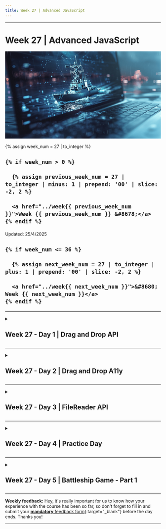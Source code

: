 ```yaml
---
title: Week 27 | Advanced JavaScript
---
```


<hr class="mb-0">

<h1 id="{{ Week 27-Advanced JavaScript | slugify }}">
  <span class="week-prefix">Week 27 |</span> Advanced JavaScript
</h1>

<img src="assets/battleship.png" />

<div class="week-controls">

  {% assign week_num = 27 | to_integer %}

  <h2 class="week-controls__previous_week">

    {% if week_num > 0 %}

      {% assign previous_week_num = 27 | to_integer | minus: 1 | prepend: '00' | slice: -2, 2 %}

      <a href="../week{{ previous_week_num }}">Week {{ previous_week_num }} &#8678;</a>
    {% endif %}

  </h2>

  <span>Updated: 25/4/2025</span>

  <h2 class="week-controls__next_week">

    {% if week_num <= 36 %}

      {% assign next_week_num = 27 | to_integer | plus: 1 | prepend: '00' | slice: -2, 2 %}

      <a href="../week{{ next_week_num }}">&#8680; Week {{ next_week_num }}</a>
    {% endif %}

  </h2>

</div>

---

<!-- Week 27 - Day 1 | Drag and Drop API -->
<details markdown="1">
  <summary>
    <h2>
      <span class="summary-day">Week 27 - Day 1</span> | Drag and Drop API</h2>
  </summary>

### Schedule

  - **Watch the lectures**
  - **Study the suggested material**
  - **Practice on the topics and share your questions**

### Study Plan

  Your instructor will share the video lectures with you. Here are the topics covered:

  - **Part 1:** Debugging Canvas API
  - **Part 2:** Drag and Drop API

  You can find the lecture code [here](https://github.com/in-tech-gration/WDX-180/blob/main/curriculum/week27/assets/day01/drag-and-drop.html){:target="_blank"}

  **References & Resources:**

  - [**Slides**](https://kostasx.github.io/EventLoop/frontend/html5/apis.html#/3){:target="_blank"} *(contains code and resources at the end)*  
  - **Lesson of the day: RTFM!!! Read the full MDN!!!**  
    - [How to remove the clip of a region in html 5 canvas](https://stackoverflow.com/questions/25282793/how-to-remove-the-clip-of-a-region-in-html-5-canvas){:target="_blank"}  
    - Alternative: the [reset()](https://developer.mozilla.org/en-US/docs/Web/API/CanvasRenderingContext2D/reset){:target="_blank"} context 2D  
  - [**DataTransfer**](https://developer.mozilla.org/en-US/docs/Web/API/DataTransfer){:target="_blank"}  
  - [**HTMLImageElement**](https://developer.mozilla.org/en-US/docs/Web/API/HTMLImageElement){:target="_blank"}  
    - [**HTMLImageElement.complete**](https://developer.mozilla.org/en-US/docs/Web/API/HTMLImageElement/complete){:target="_blank"} **property**  
  - [**Canvas revealing effect using requestAnimationFrame**](https://jsfiddle.net/Mekire/wq6ynruq/){:target="_blank"}  
    - This also includes a darker version of the revealing image beneath the clipping region

<!-- Summary -->

### Exercises

  - Use the **__proto__** object property to explore the Prototypal inheritance chain   
    - The **__proto__** should ONLY be used for debugging and educational purposes. You should **NEVER** use it in production.  
  - Make the draggable element paint the drop target with its background color  
  - Explore and recreate the [DnD List](https://kostasx.github.io/EventLoop/frontend/html5/webapis/drag-and-drop/resources/tasks-board.html){:target="_blank"}
    - [Source code](https://raw.githubusercontent.com/kostasx/EventLoop/master/frontend/html5/webapis/drag-and-drop/resources/tasks-board.html){:target="_blank"}  
  - Explore and recreate the [DnD Game](https://kostasx.github.io/EventLoop/frontend/html5/webapis/drag-and-drop/resources/shape-game.html){:target="_blank"}
    - [Source code](https://raw.githubusercontent.com/kostasx/EventLoop/master/frontend/html5/webapis/drag-and-drop/resources/shape-game.html){:target="_blank"}

  **IMPORTANT:** Make sure to complete all the tasks found in the **daily Progress Sheet** and update the sheet accordingly. Once you've updated the sheet, don't forget to `commit` and `push`. The progress draft sheet for this day is: **/user/week27/progress/progress.draft.w27.d01.csv**

  You should **NEVER** update the `draft` sheets directly, but rather work on a copy of them according to the instructions [found here](../week01/resources/PROGRESS-WORKFLOW.md).


<!-- Extra Resources -->

<!-- Sources and Attributions -->
  
</details>

<hr class="mt-1">

<!-- Week 27 - Day 2 | Drag and Drop A11y -->
<details markdown="1">
  <summary>
    <h2>
      <span class="summary-day">Week 27 - Day 2</span> | Drag and Drop A11y</h2>
  </summary>

### Schedule

  - **Study the suggested material**
  - **Practice on the topics and share your questions**

### Study Plan

  Today you should spend some time on ♿ accessibility, because Drag-n-Drop can become a problem, not a feature when `A11y` is not properly taken care of. Here are some recommended articles to read and some code to study and explore:

  - [Are Drag and Drop Functions Allowed by WCAG?](https://accessibleweb.com/question-answer/are-drag-and-drop-functions-allowed-by-wcag/){:target="_blank"}
  - [Accessible Drag and Drop](https://liferay.design/articles/2023/accessible-drag-drop/){:target="_blank"}
  - [W3C Best Practices: Drag and Drop](https://www.w3.org/wiki/PF/ARIA/BestPractices/DragDrop){:target="_blank"}
  - [4 Major Patterns for Accessible Drag and Drop](https://medium.com/salesforce-ux/4-major-patterns-for-accessible-drag-and-drop-1d43f64ebf09){:target="_blank"}
  - [Salesforce DnD A11y Patterns](https://salesforce-ux.github.io/dnd-a11y-patterns/#/){:target="_blank"}
    - [GitHub: Salesforce DnD A11y Patterns](https://github.com/salesforce-ux/dnd-a11y-patterns){:target="_blank"}
  - [CodePen Project: Accessible Drag and Drop by Drew Lee](https://codepen.io/drewlee/project/editor/XWNLeE){:target="_blank"}

<!-- Summary -->

<!-- Exercises -->

<!-- Extra Resources -->

<!-- Sources and Attributions -->
  
</details>

<hr class="mt-1">

<!-- Week 27 - Day 3 | FileReader API -->
<details markdown="1">
  <summary>
    <h2>
      <span class="summary-day">Week 27 - Day 3</span> | FileReader API</h2>
  </summary>

### Schedule

  - **Watch the lectures**
  - **Study the suggested material**
  - **Practice on the topics and share your questions**

### Study Plan

  Your instructor will share the video lectures with you. Here are the topics covered:

  - **Part 1:** FileReader API
  - **Part 2:** FileReader API

  You can find the lecture code [here](https://github.com/in-tech-gration/WDX-180/blob/main/curriculum/week27/assets/day03/FileReader.html){:target="_blank"}

  **References & Resources:**

  - **Drag-n-Drop in the real world**  
    - [**Outdoors fast food ordering system**](https://www.youtube.com/watch?v=ooH9LYAEGyY){:target="_blank"}  
  - **VSCode User Snippets**  
    - **Preferences > Configure User Snippets**  
  - [**FileReader**](https://developer.mozilla.org/en-US/docs/Web/API/FileReader){:target="_blank"}**:** *“The FileReader object lets web applications asynchronously read the contents of files from the users’ computer.”*  
    - [FileList](https://developer.mozilla.org/en-US/docs/Web/API/FileList){:target="_blank"}: *“...used for a list of files”*  
      - *The prototype of FileList uncovers this property:* [**Symbol(Symbol.iterator)**](https://developer.mozilla.org/en-US/docs/Web/JavaScript/Reference/Global_Objects/Symbol/iterator){:target="_blank"}:ƒ values()  
        - This gives an object the ability to iterate (loop) over its values through **[...object]** or **for..of** loop.  
      - [File](https://developer.mozilla.org/en-US/docs/Web/API/File){:target="_blank"}: *“The File interface provides information about files and allows JavaScript in a web page to access their content.”*  
  - [`<input type=”file” />`](https://developer.mozilla.org/en-US/docs/Web/HTML/Element/input/file){:target="_blank"}  
    - Limit file types: accept="image/jpeg, image/png"  
  - [**DataTransfer**](https://developer.mozilla.org/en-US/docs/Web/API/DataTransfer){:target="_blank"}: *“The DataTransfer object is used to hold the data that is being dragged during a drag and drop operation.”*  
  - [ElectronJS](https://www.electronjs.org/){:target="_blank"}: Turn any website or web app into a cross-platform Desktop application  
  - Base64:   
    - `<img src="file.jpeg" \>`  
    - Base64/DataURL => file.jpeg => Read the contents => Convert them into a String  
    - `<img src="base64:AAAAAAAAAABBBBBBBBCCCCC" \>`
  - [Online Base64 Encoder/Decoder](https://www.base64encode.org/){:target="_blank"}
  - [FileReader](https://flaviocopes.com/filereader/){:target="_blank"} 
  - [https://javascript.info/file](https://javascript.info/file){:target="_blank"}
  - [File API](https://developer.mozilla.org/en-US/docs/Web/API/File_API/Using_files_from_web_applications){:target="_blank"}

<!-- Summary -->

### Exercises

  Build on the examples we’ve worked on and share any questions or apps that you’ve built.

  **IMPORTANT:** Make sure to complete all the tasks found in the **daily Progress Sheet** and update the sheet accordingly. Once you've updated the sheet, don't forget to `commit` and `push`. The progress draft sheet for this day is: **/user/week27/progress/progress.draft.w27.d03.csv**

  You should **NEVER** update the `draft` sheets directly, but rather work on a copy of them according to the instructions [found here](../week01/resources/PROGRESS-WORKFLOW.md).


<!-- Extra Resources -->

<!-- Sources and Attributions -->
  
</details>

<hr class="mt-1">

<!-- Week 27 - Day 4 | Practice Day -->
<details markdown="1">
  <summary>
    <h2>
      <span class="summary-day">Week 27 - Day 4</span> | Practice Day</h2>
  </summary>

### Schedule

  - **Study the suggested material**
  - **Practice on the topics and share your questions**

<!-- Study Plan -->

<!-- Summary -->

<!-- Exercises -->

<!-- Extra Resources -->

<!-- Sources and Attributions -->
  
</details>

<hr class="mt-1">

<!-- Week 27 - Day 5 | Battleship Game - Part 1 -->
<details markdown="1">
  <summary>
    <h2>
      <span class="summary-day">Week 27 - Day 5</span> | Battleship Game - Part 1</h2>
  </summary>

### Schedule

  - **Watch the lectures**
  - **Study the suggested material**
  - **Practice on the topics and share your questions**

### Study Plan

  ![](./assets/battleship-design.jpg)

  Your instructor will share the video lectures with you. Here are the topics covered:

  - **Part 1:** Battleship game (problem solving procedure)
  - **Part 2:** Battleship game (from design board to code)

  You can find the lecture code and game requirements [here](https://github.com/in-tech-gration/WDX-180/tree/main/curriculum/week27/assets/day05/code){:target="_blank"} and the Excalidraw diagram [here](https://github.com/in-tech-gration/WDX-180/blob/main/curriculum/week27/assets/battleship.excalidraw.png){:target="_blank"}.

  **Rules for BattleShip (a Milton Bradley Game)**

  **Game Objective**

  The object of Battleship is to try and sink all of the other player's before they sink all of your ships. All of the other player's ships are somewhere on his/her board.  You try and hit them by calling out the coordinates of one of the squares on the board.  The other player also tries to hit your ships by calling out coordinates.  Neither you nor the other player can see the other's board so you must try to guess where they are.  Each board in the physical game has two grids:  the lower (horizontal) section for the player's ships and the upper part (vertical during play) for recording the player's guesses.

  **Starting a New Game**

  Each player places the 5 ships somewhere on their board.  The ships can only be placed vertically or horizontally. Diagonal placement is not allowed. No part of a ship may hang off the edge of the board.  Ships may not overlap each other.  No ships may be placed on another ship. 

  Once the guessing begins, the players may not move the ships.

  The 5 ships are:  

  - Carrier (occupies 5 spaces)
  - Battleship (4)
  - Cruiser (3)
  - Submarine (3)
  - Destroyer (2)

  

  **Playing the Game**

  Player's take turns guessing by calling out the coordinates. The opponent responds with "hit" or "miss" as appropriate.  Both players should mark their board with pegs:  red for hit, white for miss. For example, if you call out F6 and your opponent does not have any ship located at F6, your opponent would respond with "miss".  You record the miss F6 by placing a white peg on the lower part of your board at F6.  Your opponent records the miss by placing.

  When all of the squares that one your ships occupies have been hit, the ship will be sunk.   You should announce "hit and sunk".  In the physical game, a red peg is placed on the top edge of the vertical board to indicate a sunk ship. 

  As soon as all of one player's ships have been sunk, the game ends.

  **Questions**

  - How can we send data (files) from the Frontend to the Backend (server, database, etc.)  
    - Most of the time we use the **XMLHttpRequest** object or the **Fetch API** to post the file data back to the server. We can also use **plain HTML form** to send the data to the server.

  **References & Resources:**

  - [**https://www.blibliki.com/**](https://www.blibliki.com/){:target="_blank"}  
  - [**Open Game Art**](https://opengameart.org/){:target="_blank"}  
    - Search for “battleship” => [results](https://opengameart.org/content/sea-warfare-set-ships-and-more){:target="_blank"}  
  - **Tips for solving software challenges/problems** (problems of the type “build this thing”)  
    - **Break/split the problem into smaller problems/tasks**  
    - **Work on a simpler version of a problem**  
      - This rule applies both to the original problem and the sub-problems  
      - Stop and think whether the code that you wrote will scale and work equally well with a more advanced version of the problem   
    - Plan & design  
      - Use diagrams  
      - Use pen and paper  
      - Think outside the code  
    - Whenever you are working on a challenge that involves something that will be displayed to the user(s), you can begin by working out the problem of displaying the app  
      - For displaying things, Frontend devs have a lot of opportunities and lots of different technologies at their hand:  
        - SVG (XML-based Vector graphics)  
        - HTML + CSS  
        - Canvas API  
        - Images (bitmap)  
        - Media such as `<video />`, `<audio />`  
        - WebGL (?)  
    - Learn as much as you can about the requirements  
      - [Game rules](https://www.cs.nmsu.edu/~bdu/TA/487/brules.htm){:target="_blank"}  
      - [Board game image](https://media.printables.com/media/prints/157515/images/1472334_fcfca703-3f8e-48e8-a1a6-9e2962af1559/thumbs/inside/1280x960/jpg/large_display_battleship_02_157515.webp){:target="_blank"}  
      - [Wikipedia article](https://en.wikipedia.org/wiki/Battleship_(game)){:target="_blank"}  
      - Ask for the specifications  
      - Real-life technical challenge requirements: Simplified naval combat.  
        - 1. There **should be a button to start a new game**. Those. **at any time you can reset the game and start again**  
        - 2. Players (Player1 Player2) take turns making their moves (in *hotseat mode: Hotseat play allows players to play a multiplayer game with only one copy of the game on only one device.*).  
          - Show both users’ scores?  
        - 3. **There should be information about which player is currently playing**  
        - 4. The size of the playing field is 5x5 cells (we’ll keep 10x10)  
        - 5. Ships are only single-deck, can be located on adjacent cells  
          - They span a single row or column  
        - 6. The game consists of three stages 1) Arrangement of ships 2) Game 3) Announcement of the winner  
        - 1) Arrangement of ships:  
        - Users take turns placing ships. That is, one playing field is displayed (first Player1, then Player2)  
        - Each player must have 8 ships (5 ships)  
        - Click on a cell = add ship cell, click again = clear the cell  
        - To complete the placement, you must click on the 'Confirm' button, after which the placement of the next player's ships will begin  
        - After completing the placement of Player2, the Game phase begins  
        - 2) Game:  
        - Before the start of each new turn, the following is displayed: the name of the current player and the 'start move' button (the playing fields are not displayed!)  
        - During the turn, the player sees his field and the field of the enemy, but does not see the location of enemy ships (only attacked cells are shown)  
        - The user selects one cell on the opponent's field (click - select, re-click - cancel) and press 'Attack'  
        - If the user hit / did not hit the cell with an enemy ship - the message 'Killed' / 'Missed' is displayed and the cell of the enemy field is updated  
        - The user makes an attack until the first miss, after which the attack becomes unavailable  
        - If an attack is no longer available (the last one ended in a miss), a 'end turn' button appears  
        - 3) Announcement of the winner:  
        - The player who has no 'living' ships left loses  
        - Displays the name of the winner and two playing fields  
        - You can use a different field size or number of ships, it doesn't matter

<!-- Summary -->

### Exercises

  Study: [How to Solve Problems](https://www.naftaliharris.com/blog/problem-solving/){:target="_blank"}

  Study: [Coding Math: Episode 58 - Array Math](https://www.youtube.com/watch?v=75Cbkoo4Gwg){:target="_blank"}

  **IMPORTANT:** Make sure to complete all the tasks found in the **daily Progress Sheet** and update the sheet accordingly. Once you've updated the sheet, don't forget to `commit` and `push`. The progress draft sheet for this day is: **/user/week27/progress/progress.draft.w27.d05.csv**

  You should **NEVER** update the `draft` sheets directly, but rather work on a copy of them according to the instructions [found here](../week01/resources/PROGRESS-WORKFLOW.md).


<!-- Extra Resources -->

<!-- Sources and Attributions -->
  
</details>


<hr class="mt-1">

**Weekly feedback:** Hey, it's really important for us to know how your experience with the course has been so far, so don't forget to fill in and submit your [**mandatory** feedback form](https://forms.gle/S6Zg3bbS2uuwsSZF9){:target="_blank"} before the day ends. Thanks you!



---

<!-- COMMENTS: -->
<script src="https://utteranc.es/client.js"
  repo="in-tech-gration/WDX-180"
  issue-term="pathname"
  theme="github-dark"
  crossorigin="anonymous"
  async>
</script>